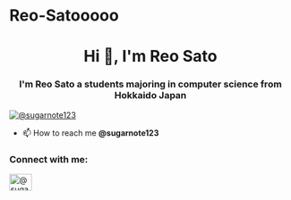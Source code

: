 # Reo-Satooooo
<h1 align="center">Hi 👋, I'm Reo Sato</h1>
<h3 align="center">I'm Reo Sato a students majoring in computer science from Hokkaido Japan</h3>

<p align="left"> <a href="https://twitter.com/@sugarnote123" target="blank"><img src="https://img.shields.io/twitter/follow/@sugarnote123?logo=twitter&style=for-the-badge" alt="@sugarnote123" /></a> </p>

- 📫 How to reach me **@sugarnote123**

<h3 align="left">Connect with me:</h3>
<p align="left">
<a href="https://twitter.com/@sugarnote123" target="blank"><img align="center" src="https://cdn.jsdelivr.net/npm/simple-icons@3.0.1/icons/twitter.svg" alt="@sugarnote123" height="30" width="40" /></a>
</p>
